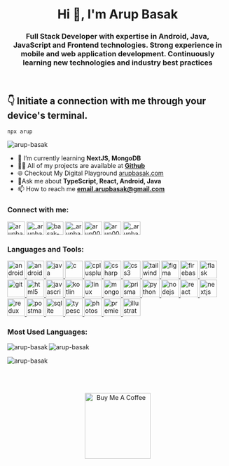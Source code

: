 <h1 align="center">Hi 👋, I'm Arup Basak</h1>
<h3 align="center">
    Full Stack Developer with expertise in Android, Java, JavaScript and
    Frontend technologies. Strong experience in mobile and web application
    development. Continuously learning new technologies and industry best
    practices
</h3>

<br />
<h2>👇 Initiate a connection with me through your device's terminal.</h2>

```
npx arup
```

<p align="left">
    <img
        src="https://komarev.com/ghpvc/?username=arup-basak&label=Profile%20views&color=0e75b6&style=flat"
        alt="arup-basak"
    />
</p>

- 🌱 I’m currently learning **NextJS, MongoDB**
- 👨‍💻 All of my projects are
  available at [**Github**](https://github.com/arup-basak)
- 🌐 Checkout My Digital Playground [arupbasak.com](https://arupbasak.com)
- 💬Ask me about **TypeScript, React, Android, Java**
- 📫 How to reach me
  **email.arupbasak@gmail.com**

<h3 align="left">Connect with me:</h3>
<p align="left">
    <a href="https://medium.com/@_arupbasak_" target="blank"
        ><img
            align="center"
            src="https://raw.githubusercontent.com/rahuldkjain/github-profile-readme-generator/master/src/images/icons/Social/medium.svg"
            alt="arupbasak"
            height="30"
            width="40"
    /></a>
    <a href="https://twitter.com/_arupbasak_" target="blank"
        ><img
            align="center"
            src="https://raw.githubusercontent.com/rahuldkjain/github-profile-readme-generator/master/src/images/icons/Social/twitter.svg"
            alt="_arupbasak_"
            height="30"
            width="40"
    /></a>
    <a href="https://linkedin.com/in/basak-arup" target="blank"
        ><img
            align="center"
            src="https://raw.githubusercontent.com/rahuldkjain/github-profile-readme-generator/master/src/images/icons/Social/linked-in-alt.svg"
            alt="basak-arup"
            height="30"
            width="40"
    /></a>
    <a href="https://instagram.com/_arupbasak_" target="blank"
        ><img
            align="center"
            src="https://raw.githubusercontent.com/rahuldkjain/github-profile-readme-generator/master/src/images/icons/Social/instagram.svg"
            alt="_arupbasak_"
            height="30"
            width="40"
    /></a>
    <a href="https://codeforces.com/profile/arup003" target="blank"
        ><img
            align="center"
            src="https://raw.githubusercontent.com/rahuldkjain/github-profile-readme-generator/master/src/images/icons/Social/codeforces.svg"
            alt="arup003"
            height="30"
            width="40"
    /></a>
    <a href="https://www.leetcode.com/arup003" target="blank"
        ><img
            align="center"
            src="https://raw.githubusercontent.com/rahuldkjain/github-profile-readme-generator/master/src/images/icons/Social/leet-code.svg"
            alt="arup003"
            height="30"
            width="40"
    /></a>
    <a href="https://auth.geeksforgeeks.org/user/_arupbasak_" target="blank"
        ><img
            align="center"
            src="https://raw.githubusercontent.com/rahuldkjain/github-profile-readme-generator/master/src/images/icons/Social/geeks-for-geeks.svg"
            alt="_arupbasak_"
            height="30"
            width="40"
    /></a>
</p>

<h3 align="left">Languages and Tools:</h3>
<p align="left">
	<a href="https://aws.amazon.com" target="_blank" rel="noreferrer">
        <img
            src="https://skillicons.dev/icons?i=aws"
            alt="android"
            width="40"
            height="40"
        />
    </a>
    <a href="https://developer.android.com" target="_blank" rel="noreferrer">
        <img
            src="https://skillicons.dev/icons?i=androidstudio"
            alt="android"
            width="40"
            height="40"
        />
    </a>
    <a href="https://www.java.com" target="_blank" rel="noreferrer">
        <img
            src="https://skillicons.dev/icons?i=java"
            alt="java"
            width="40"
            height="40"
        />
    </a>
<a href="https://www.w3schools.com/c/" target="_blank" rel="noreferrer">
        <img
            src="https://skillicons.dev/icons?i=c"
            alt="c"
            width="40"
            height="40"
        />
    </a>
    <a href="https://www.w3schools.com/cpp/" target="_blank" rel="noreferrer">
        <img
            src="https://skillicons.dev/icons?i=cpp"
            alt="cplusplus"
            width="40"
            height="40"
        />
    </a>
    <a href="https://www.w3schools.com/cs/" target="_blank" rel="noreferrer">
        <img
            src="https://skillicons.dev/icons?i=cs"
            alt="csharp"
            width="40"
            height="40"
        />
    </a>
    <a href="https://www.w3schools.com/css/" target="_blank" rel="noreferrer">
        <img
            src="https://skillicons.dev/icons?i=css"
            alt="css3"
            width="40"
            height="40"
        />
    </a>
    <a href="https://tailwindcss.com/" target="_blank" rel="noreferrer">
        <img
            src="https://skillicons.dev/icons?i=tailwind"
            alt="tailwind"
            width="40"
            height="40"
        />
    </a>
    <a href="https://www.figma.com/" target="_blank" rel="noreferrer">
        <img
            src="https://skillicons.dev/icons?i=figma"
            alt="figma"
            width="40"
            height="40"
        />
    </a>
    <a href="https://firebase.google.com/" target="_blank" rel="noreferrer">
        <img
            src="https://skillicons.dev/icons?i=firebase"
            alt="firebase"
            width="40"
            height="40"
        />
    </a>
    <a
        href="https://flask.palletsprojects.com/"
        target="_blank"
        rel="noreferrer"
    >
        <img
            src="https://skillicons.dev/icons?i=flask"
            alt="flask"
            width="40"
            height="40"
        />
    </a>
    <a href="https://git-scm.com/" target="_blank" rel="noreferrer">
        <img
            src="https://www.vectorlogo.zone/logos/git-scm/git-scm-icon.svg"
            alt="git"
            width="40"
            height="40"
        />
    </a>
    <a href="https://www.w3.org/html/" target="_blank" rel="noreferrer">
        <img
            src="https://skillicons.dev/icons?i=html"
            alt="html5"
            width="40"
            height="40"
        />
    </a>
    <a
        href="https://developer.mozilla.org/en-US/docs/Web/JavaScript"
        target="_blank"
        rel="noreferrer"
    >
        <img
            src="https://skillicons.dev/icons?i=js"
            alt="javascript"
            width="40"
            height="40"
        />
    </a>
    <a href="https://kotlinlang.org" target="_blank" rel="noreferrer">
        <img
            src="https://skillicons.dev/icons?i=kotlin"
            alt="kotlin"
            width="40"
            height="40"
        />
    </a>
    <a href="https://www.linux.org/" target="_blank" rel="noreferrer">
        <img
            src="https://skillicons.dev/icons?i=linux"
            alt="linux"
            width="40"
            height="40"
        />
    </a>
    <a href="https://www.mongodb.com/" target="_blank" rel="noreferrer">
        <img
            src="https://skillicons.dev/icons?i=mongo"
            alt="mongodb"
            width="40"
            height="40"
        />
    </a>
    <a href="https://prisma.io" target="_blank" rel="noreferrer">
        <img
            src="https://skillicons.dev/icons?i=prisma"
            alt="prisma"
            width="40"
            height="40"
        />
    </a>
    <a href="https://www.python.org" target="_blank" rel="noreferrer">
        <img
            src="https://skillicons.dev/icons?i=python"
            alt="python"
            width="40"
            height="40"
        />
    </a>
    <a href="https://nodejs.org" target="_blank" rel="noreferrer">
        <img
            src="https://skillicons.dev/icons?i=nodejs"
            alt="nodejs"
            width="40"
            height="40"
        />
    </a>
    <a href="https://reactjs.org/" target="_blank" rel="noreferrer">
        <img
            src="https://skillicons.dev/icons?i=react"
            alt="react"
            width="40"
            height="40"
        />
    </a>
    <a href="https://nextjs.org/" target="_blank" rel="noreferrer">
        <img
            src="https://skillicons.dev/icons?i=nextjs"
            alt="nextjs"
            width="40"
            height="40"
        />
    </a>
    <a href="https://redux-toolkit.js.org/" target="_blank" rel="noreferrer">
        <img
            src="https://skillicons.dev/icons?i=redux"
            alt="redux"
            width="40"
            height="40"
        />
    </a>
	<a href="https://www.postman.com" target="_blank" rel="noreferrer">
        <img
            src="https://skillicons.dev/icons?i=postman"
            alt="postman"
            width="40"
            height="40"
        />
    </a>
    <a href="https://www.sqlite.org/" target="_blank" rel="noreferrer">
        <img
            src="https://skillicons.dev/icons?i=sqlite"
            alt="sqlite"
            width="40"
            height="40"
        />
    </a>
    <a href="https://www.typescriptlang.org/" target="_blank" rel="noreferrer">
        <img
            src="https://skillicons.dev/icons?i=ts"
            alt="typescript"
            width="40"
            height="40"
        />
    </a>
    <a href="https://www.photoshop.com/en" target="_blank" rel="noreferrer">
        <img
            src="https://skillicons.dev/icons?i=photoshop"
            alt="photoshop"
            width="40"
            height="40"
        />
    </a>
    <a
        href="https://www.adobe.com/products/premiere.html"
        target="_blank"
        rel="noreferrer"
    >
        <img
            src="https://skillicons.dev/icons?i=premiere"
            alt="premiere"
            width="40"
            height="40"
        />
    </a>
    <a
        href="https://www.adobe.com/in/products/illustrator.html"
        target="_blank"
        rel="noreferrer"
    >
        <img
            src="https://skillicons.dev/icons?i=illustrator"
            alt="illustrator"
            width="40"
            height="40"
        />
    </a>
</p>

<h3 align="left">Most Used Languages: </h3>
<div>
     <!-- <img 
	align="center"
	src="https://github-readme-stats.vercel.app/api/top-langs/?username=arup-basak&layout=compact" 
	alt="Language Stat" 
	/>
	<br/>
	<p>Hehe, I love TypeScript</p> -->
      <img align="left" src="https://github-profile-summary-cards.vercel.app/api/cards/most-commit-language?username=arup-basak" alt="arup-basak" />
  <img src="https://github-profile-summary-cards.vercel.app/api/cards/repos-per-language?username=arup-basak" alt="arup-basak" />
</div>

<p>
     <img
        align="left"
        src="https://github-readme-stats.vercel.app/api?username=arup-basak&show_icons=true&locale=en"
        alt="arup-basak"
    />
</p>

<br /><br /><br /><br />

<p align="center"><a href="https://www.buymeacoffee.com/arup" target="_blank"><img src="https://cdn.buymeacoffee.com/buttons/v2/default-red.png" alt="Buy Me A Coffee" width="150" ></a>
